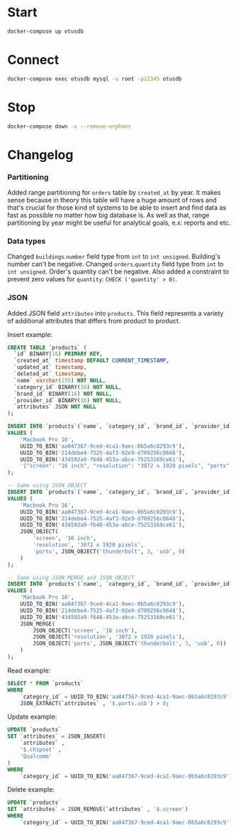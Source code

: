 # Start

```sh
docker-compose up otusdb
```

# Connect

```sh
docker-compose exec otusdb mysql -u root -p12345 otusdb
```

# Stop

```sh
docker-compose down -v --remove-orphans
```

# Changelog

### Partitioning

Added range partitioning for `orders` table by `created_at` by year.
It makes sense because in theory this table will have a huge amount of rows
and that's crucial for those kind of systems to be able to insert and find data
as fast as possible no matter how big database is.
As well as that, range partitioning by year might be useful for analytical goals, e.x:
reports and etc.

### Data types

Changed `buildings`.`number` field type from `int` to `int unsigned`. Building's number can't be negative.
Changed `orders`.`quantity` field type from `int` to `int unsigned`. Order's quantity can't be negative.
Also added a constraint to prevent zero values for `quantity`: `CHECK ('quantity' > 0)`.

### JSON

Added JSON field `attributes` into `products`. This field represents a variety of additional attributes
that differs from product to product.

Insert example:
```sql
CREATE TABLE `products` (
  `id` BINARY(16) PRIMARY KEY,
  `created_at` timestamp DEFAULT CURRENT_TIMESTAMP,
  `updated_at` timestamp,
  `deleted_at` timestamp,
  `name` varchar(255) NOT NULL,
  `category_id` BINARY(16) NOT NULL,
  `brand_id` BINARY(16) NOT NULL,
  `provider_id` BINARY(16) NOT NULL,
  `attributes` JSON NOT NULL
);

INSERT INTO `products`(`name`, `category_id`, `brand_id`, `provider_id`, `attributes`)
VALUES (
    'Macbook Pro 16',
    UUID_TO_BIN('aa047367-9ced-4ca1-9aec-0b5a6c8293c9'),
    UUID_TO_BIN('214debe4-7525-4af3-92e9-d709256c8648'),
    UUID_TO_BIN('434592a9-f648-453a-abce-75253169ce61'),
    '{"screen": "16 inch", "resolution": "3072 x 1920 pixels", "ports": {"thunderbolt": 3, "usb": 0}}'
);

-- Same using JSON_OBJECT
INSERT INTO `products`(`name`, `category_id`, `brand_id`, `provider_id`, `attributes`)
VALUES (
    'Macbook Pro 16',
    UUID_TO_BIN('aa047367-9ced-4ca1-9aec-0b5a6c8293c9'),
    UUID_TO_BIN('214debe4-7525-4af3-92e9-d709256c8648'),
    UUID_TO_BIN('434592a9-f648-453a-abce-75253169ce61'),
    JSON_OBJECT(
        'screen', '16 inch',
        'resolution', '3072 x 1920 pixels',
        'ports', JSON_OBJECT('thunderbolt', 3, 'usb', 0)
    )
);

-- Same using JSON_MERGE and JSON_OBJECT
INSERT INTO `products`(`name`, `category_id`, `brand_id`, `provider_id`, `attributes`)
VALUES (
    'Macbook Pro 16',
    UUID_TO_BIN('aa047367-9ced-4ca1-9aec-0b5a6c8293c9'),
    UUID_TO_BIN('214debe4-7525-4af3-92e9-d709256c8648'),
    UUID_TO_BIN('434592a9-f648-453a-abce-75253169ce61'),
    JSON_MERGE(
        JSON_OBJECT('screen', '16 inch'),
        JSON_OBJECT('resolution', '3072 x 1920 pixels'),
        JSON_OBJECT('ports', JSON_OBJECT('thunderbolt', 3, 'usb', 0))
    )
);
```

Read example:
```sql
SELECT * FROM `products`
WHERE
    `category_id` = UUID_TO_BIN('aa047367-9ced-4ca1-9aec-0b5a6c8293c9') AND
    JSON_EXTRACT(`attributes` , '$.ports.usb') > 0;
```

Update example:
```sql
UPDATE `products`
SET `attributes` = JSON_INSERT(
    `attributes` ,
    '$.chipset' ,
    'Qualcomm'
)
WHERE
    `category_id` = UUID_TO_BIN('aa047367-9ced-4ca1-9aec-0b5a6c8293c9')
```

Delete example:
```sql
UPDATE `products`
SET `attributes` = JSON_REMOVE(`attributes` , '$.screen')
WHERE
    `category_id` = UUID_TO_BIN('aa047367-9ced-4ca1-9aec-0b5a6c8293c9');
```